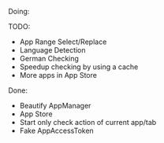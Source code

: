 Doing:

TODO:
* App Range Select/Replace
* Language Detection
* German Checking
* Speedup checking by using a cache
* More apps in App Store

Done:
* Beautify AppManager
* App Store
* Start only check action of current app/tab
* Fake AppAccessToken

